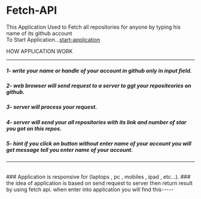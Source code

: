 # Fetch-API
This Application Used to Fetch all repositories for anyone by typing his name of its github account
<br>
To Start Application...[start-application](https://kareemtarekk.github.io/Fetch-API/)
<br>
<p>HOW APPLICATION WORK </p>
<hr>

##### 1- write your name or handle of your account in github only in input field.
##### 2- web browser will send request to a server to ggt your repositeories on github.
##### 3- server will process your request.
##### 4- server will send your all repositories with its link and number of star you got on this repos.
##### 5- hint if you click on button without enter name of your account you will get message tell you enter name of your account.
<hr><br>
### Application is responsive for (laptops , pc , mobiles , ipad , etc...).
### the idea of application is based on send request to server then return result by using fetch api.
when enter into application you will find this-----
<img src="">
